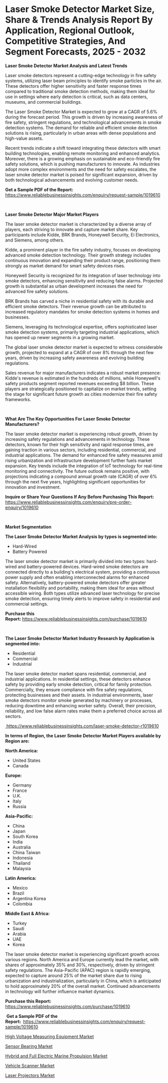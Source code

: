 <p><h1>Laser Smoke Detector Market Size, Share & Trends Analysis Report By Application, Regional Outlook, Competitive Strategies, And Segment Forecasts, 2025 - 2032</h1></p><p><strong>Laser Smoke Detector Market Analysis and Latest Trends</strong></p>
<p><p>Laser smoke detectors represent a cutting-edge technology in fire safety systems, utilizing laser beam principles to identify smoke particles in the air. These detectors offer higher sensitivity and faster response times compared to traditional smoke detection methods, making them ideal for use in settings where early detection is critical, such as data centers, museums, and commercial buildings.</p><p>The Laser Smoke Detector Market is expected to grow at a CAGR of 5.6% during the forecast period. This growth is driven by increasing awareness of fire safety, stringent regulations, and technological advancements in smoke detection systems. The demand for reliable and efficient smoke detection solutions is rising, particularly in urban areas with dense populations and high-value assets. </p><p>Recent trends indicate a shift toward integrating these detectors with smart building technologies, enabling remote monitoring and enhanced analytics. Moreover, there is a growing emphasis on sustainable and eco-friendly fire safety solutions, which is pushing manufacturers to innovate. As industries adopt more complex environments and the need for safety escalates, the laser smoke detector market is poised for significant expansion, driven by both technological advancements and evolving customer needs.</p></p>
<p><strong>Get a Sample PDF of the Report:&nbsp;</strong> <a href="https://www.reliablebusinessinsights.com/enquiry/request-sample/1019610?utm_campaign=1119&utm_medium=2&utm_source=Github&utm_content=ia&utm_term=19022025&utm_id=laser-smoke-detector">https://www.reliablebusinessinsights.com/enquiry/request-sample/1019610</a></p>
<p>&nbsp;</p>
<p><strong>Laser Smoke Detector Major Market Players</strong></p>
<p><p>The laser smoke detector market is characterized by a diverse array of players, each striving to innovate and capture market share. Key participants include Kidde, BRK Brands, Honeywell Security, Ei Electronics, and Siemens, among others. </p><p>Kidde, a prominent player in the fire safety industry, focuses on developing advanced smoke detection technology. Their growth strategy includes continuous innovation and expanding their product range, positioning them strongly as market demand for smart safety devices rises. </p><p>Honeywell Security is recognized for its integration of laser technology into smoke detectors, enhancing sensitivity and reducing false alarms. Projected growth is substantial as urban development increases the need for advanced fire safety solutions. </p><p>BRK Brands has carved a niche in residential safety with its durable and efficient smoke detectors. Their revenue growth can be attributed to increased regulatory mandates for smoke detection systems in homes and businesses. </p><p>Siemens, leveraging its technological expertise, offers sophisticated laser smoke detection systems, primarily targeting industrial applications, which has opened up newer segments in a growing market. </p><p>The global laser smoke detector market is expected to witness considerable growth, projected to expand at a CAGR of over 8% through the next few years, driven by increasing safety awareness and evolving building regulations. </p><p>Sales revenue for major manufacturers indicates a robust market presence: Kidde's revenue is estimated in the hundreds of millions, while Honeywell's safety products segment reported revenues exceeding $8 billion. These players are strategically positioned to capitalize on market trends, setting the stage for significant future growth as cities modernize their fire safety frameworks.</p></p>
<p>&nbsp;</p>
<p><strong>What Are The Key Opportunities For Laser Smoke Detector Manufacturers?</strong></p>
<p><p>The laser smoke detector market is experiencing robust growth, driven by increasing safety regulations and advancements in technology. These detectors, known for their high sensitivity and rapid response times, are gaining traction in various sectors, including residential, commercial, and industrial applications. The demand for enhanced fire safety measures amid rising urbanization and infrastructure development further fuels market expansion. Key trends include the integration of IoT technology for real-time monitoring and connectivity. The future outlook remains positive, with projections indicating a compound annual growth rate (CAGR) of over 6% through the next five years, highlighting significant opportunities for innovation and investment.</p></p>
<p><strong>Inquire or Share Your Questions If Any Before Purchasing This Report:</strong> <a href="https://www.reliablebusinessinsights.com/enquiry/pre-order-enquiry/1019610?utm_campaign=1119&utm_medium=2&utm_source=Github&utm_content=ia&utm_term=19022025&utm_id=laser-smoke-detector">https://www.reliablebusinessinsights.com/enquiry/pre-order-enquiry/1019610</a></p>
<p>&nbsp;</p>
<p><strong>Market Segmentation</strong></p>
<p><strong>The Laser Smoke Detector Market Analysis by types is segmented into:</strong></p>
<p><ul><li>Hard-Wired</li><li>Battery Powered</li></ul></p>
<p><p>The laser smoke detector market is primarily divided into two types: hard-wired and battery-powered devices. Hard-wired smoke detectors are connected directly to a building's electrical system, providing a continuous power supply and often enabling interconnected alarms for enhanced safety. Alternatively, battery-powered smoke detectors offer greater installation flexibility and portability, making them ideal for areas without accessible wiring. Both types utilize advanced laser technology for precise smoke detection, ensuring timely alerts to improve safety in residential and commercial settings.</p></p>
<p><strong>Purchase this Report:&nbsp;</strong><a href="https://www.reliablebusinessinsights.com/purchase/1019610?utm_campaign=1119&utm_medium=2&utm_source=Github&utm_content=ia&utm_term=19022025&utm_id=laser-smoke-detector">https://www.reliablebusinessinsights.com/purchase/1019610</a></p>
<p>&nbsp;</p>
<p><strong>The Laser Smoke Detector Market Industry Research by Application is segmented into:</strong></p>
<p><ul><li>Residential</li><li>Commercial</li><li>Industrial</li></ul></p>
<p><p>The laser smoke detector market spans residential, commercial, and industrial applications. In residential settings, these detectors enhance safety by providing early smoke detection, critical for family protection. Commercially, they ensure compliance with fire safety regulations, protecting businesses and their assets. In industrial environments, laser smoke detectors monitor smoke generated by machinery or processes, reducing downtime and enhancing worker safety. Overall, their precision, reliability, and low false alarm rates make them a preferred choice across all sectors.</p></p>
<p><a href="https://www.reliablebusinessinsights.com/laser-smoke-detector-r1019610?utm_campaign=1119&utm_medium=2&utm_source=Github&utm_content=ia&utm_term=19022025&utm_id=laser-smoke-detector">&nbsp;https://www.reliablebusinessinsights.com/laser-smoke-detector-r1019610</a></p>
<p><strong>In terms of Region, the Laser Smoke Detector Market Players available by Region are:</strong></p>
<p>
    <p> <strong> North America: </strong>
        <ul>
            <li>United States</li>
            <li>Canada</li>
        </ul>
        </p> 
    <p> <strong> Europe: </strong>
        <ul>
            <li>Germany</li>
            <li>France</li>
            <li>U.K.</li>
            <li>Italy</li>
            <li>Russia</li>
        </ul>
        </p> 
    <p> <strong> Asia-Pacific: </strong>
        <ul>
            <li>China</li>
            <li>Japan</li>
            <li>South Korea</li>
            <li>India</li>
            <li>Australia</li>
            <li>China Taiwan</li>
            <li>Indonesia</li>
            <li>Thailand</li>
            <li>Malaysia</li>
        </ul>
        </p> 
    <p> <strong> Latin America: </strong>
        <ul>
            <li>Mexico</li>
            <li>Brazil</li>
            <li>Argentina Korea</li>
            <li>Colombia</li>
        </ul>
        </p> 
    <p> <strong> Middle East & Africa: </strong>
        <ul>
            <li>Turkey</li>
            <li>Saudi</li>
            <li>Arabia</li>
            <li>UAE</li>
            <li>Korea</li>
        </ul>
    </p>
    </p>
<p><p>The laser smoke detector market is experiencing significant growth across various regions. North America and Europe currently lead the market, with shares of approximately 35% and 30%, respectively, driven by stringent safety regulations. The Asia-Pacific (APAC) region is rapidly emerging, expected to capture around 25% of the market share due to rising urbanization and industrialization, particularly in China, which is anticipated to hold approximately 20% of the overall market. Continued advancements in technology will further influence market dynamics.</p></p>
<p><strong>Purchase this Report: </strong><a href="https://www.reliablebusinessinsights.com/purchase/1019610?utm_campaign=1119&utm_medium=2&utm_source=Github&utm_content=ia&utm_term=19022025&utm_id=laser-smoke-detector">https://www.reliablebusinessinsights.com/purchase/1019610</a></p>
<p>&nbsp;<strong>Get a Sample PDF of the Report:&nbsp;&nbsp;</strong><a href="https://www.reliablebusinessinsights.com/enquiry/request-sample/1019610?utm_campaign=1119&utm_medium=2&utm_source=Github&utm_content=ia&utm_term=19022025&utm_id=laser-smoke-detector">https://www.reliablebusinessinsights.com/enquiry/request-sample/1019610</a></p>
<p><strong></strong></p>
<p><p><a href="https://github.com/quachcoddej8/Market-Research-Report-List-1/blob/main/high-voltage-measuring-equipment-market.md?utm_campaign=1119&utm_medium=2&utm_source=Github&utm_content=ia&utm_term=19022025&utm_id=laser-smoke-detector">High Voltage Measuring Equipment Market</a></p><p><a href="https://github.com/mwadadorjan01/Market-Research-Report-List-1/blob/main/sensor-bearing-market.md?utm_campaign=1119&utm_medium=2&utm_source=Github&utm_content=ia&utm_term=19022025&utm_id=laser-smoke-detector">Sensor Bearing Market</a></p><p><a href="https://github.com/sajadostin6g/Market-Research-Report-List-1/blob/main/hybrid-and-full-electric-marine-propulsion-market.md?utm_campaign=1119&utm_medium=2&utm_source=Github&utm_content=ia&utm_term=19022025&utm_id=laser-smoke-detector">Hybrid and Full Electric Marine Propulsion Market</a></p><p><a href="https://github.com/irfadac/Market-Research-Report-List-5/blob/main/vehicle-scanner-market.md?utm_campaign=1119&utm_medium=2&utm_source=Github&utm_content=ia&utm_term=19022025&utm_id=laser-smoke-detector">Vehicle Scanner Market</a></p><p><a href="https://github.com/cumbomoine4x/Market-Research-Report-List-1/blob/main/laser-projectors-market.md?utm_campaign=1119&utm_medium=2&utm_source=Github&utm_content=ia&utm_term=19022025&utm_id=laser-smoke-detector">Laser Projectors Market</a></p></p>